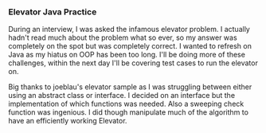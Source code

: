 <h3>Elevator Java Practice</h3>
<p>During an interview, I was asked the infamous elevator problem. I actually hadn't read much about the problem what so ever, so my answer was completely on the spot but was completely correct. I wanted to refresh on Java as my hiatus on OOP has been too long. I'll be doing more of these challenges, within the next day I'll be covering test cases to run the elevator on.</p>
<p>Big thanks to joeblau's elevator sample as I was struggling between either using an abstract class or interface. I decided on an interface but the implementation of which functions was needed. Also a sweeping check function was ingenious. I did though manipulate much of the algorithm to have an efficiently working Elevator.</p>
